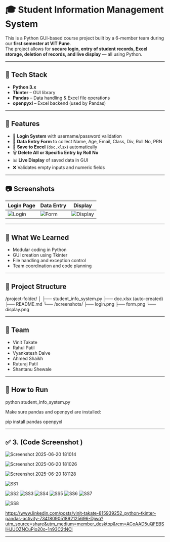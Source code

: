 
# 🎓 Student Information Management System

This is a Python GUI-based course project built by a 6-member team during our **first semester at VIT Pune**.  
The project allows for **secure login, entry of student records, Excel storage, deletion of records, and live display** — all using Python.

---

## 🔧 Tech Stack
- **Python 3.x**
- **Tkinter** – GUI library
- **Pandas** – Data handling & Excel file operations
- **openpyxl** – Excel backend (used by Pandas)

---

## 🎯 Features
- 🔐 **Login System** with username/password validation
- 🧾 **Data Entry Form** to collect Name, Age, Email, Class, Div, Roll No, PRN
- 💾 **Save to Excel** (`doc.xlsx`) automatically
- 🗑️ **Delete All or Specific Entry by Roll No**
- 📊 **Live Display** of saved data in GUI
- ❌ Validates empty inputs and numeric fields

---

## 📷 Screenshots

| Login Page | Data Entry | Display |
|------------|------------|---------|
| ![Login](screenshots/login.png) | ![Form](screenshots/form.png) | ![Display](screenshots/display.png) |

---

## 🧠 What We Learned
- Modular coding in Python
- GUI creation using Tkinter
- File handling and exception control
- Team coordination and code planning

---

## 📁 Project Structure
/project-folder/
│
├── student_info_system.py
├── doc.xlsx (auto-created)
├── README.md
└── /screenshots/
├── login.png
├── form.png
└── display.png


---

## 👥 Team
- Vinit Takate 
- Rahul Patil
- Vyankatesh Dalve
- Ahmed Shaikh
- Ruturaj Patil
- Shantanu Shewale

---

## 📌 How to Run

python student_info_system.py

Make sure pandas and openpyxl are installed:

pip install pandas openpyxl


---

## ✅ 3.  (Code Screenshot )
![Screenshot 2025-06-20 181014](https://github.com/user-attachments/assets/f61dd969-97d5-4b4e-96db-b72a3bd4dafe)


![Screenshot 2025-06-20 181026](https://github.com/user-attachments/assets/b6053246-03b7-422a-9e87-a00b02f4f80e)

![Screenshot 2025-06-20 181128](https://github.com/user-attachments/assets/2eab146d-7565-44c6-a729-8a6aa38b81cf)

![SS1](https://github.com/user-attachments/assets/2086c8b0-bfee-4291-8b89-facafc9f9aaf)

![SS2](https://github.com/user-attachments/assets/74db3dfd-8638-4a14-adb3-8e7ef385fca0)
![SS3](https://github.com/user-attachments/assets/088616db-9ebc-4ae1-b111-bc214c22ae7b)
![SS4](https://github.com/user-attachments/assets/1d3d3d8f-7b69-4389-8ce4-5df52f8411b7)
![SS5](https://github.com/user-attachments/assets/f3c2ae09-55f1-4b61-bcdc-6c87b6bb46df)
![SS6](https://github.com/user-attachments/assets/df96ebf8-938d-46ad-83ac-58ba32fcf5e5)
![SS7](https://github.com/user-attachments/assets/be048686-4179-49da-bf8a-324076f163b6)

![SS8](https://github.com/user-attachments/assets/370d48bb-d233-4c88-9c78-1c7a889c290a)

https://www.linkedin.com/posts/vinit-takate-815939252_python-tkinter-pandas-activity-7341809051892125696-Djwq?utm_source=share&utm_medium=member_desktop&rcm=ACoAAD5uQFEBSlHJUOZNCuPio20o-1n93C2tNCI

---



